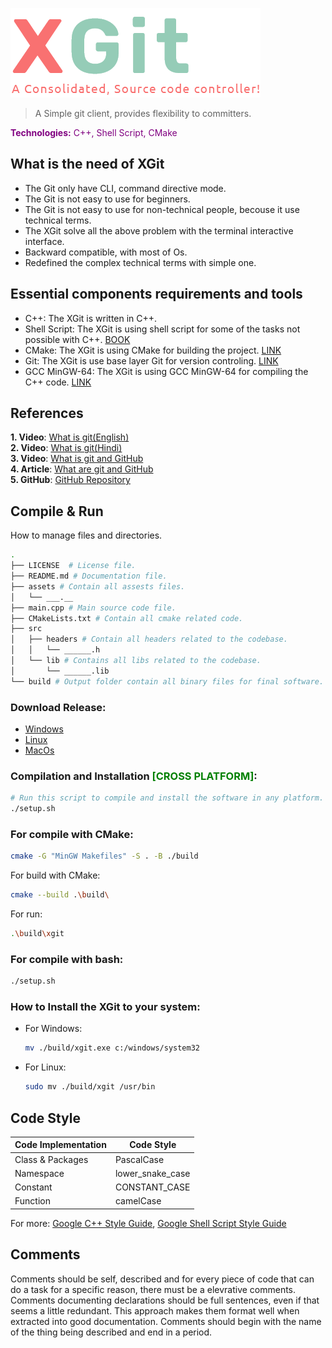 ![XGit](./assets/xgit-logo.png)
> A Simple git client, provides flexibility to committers.

<span style="color: purple;"><b>Technologies:</b> C++, Shell Script, CMake</span>

## What is the need of XGit
- The Git only have CLI, command directive mode.
- The Git is not easy to use for beginners.
- The Git is not easy to use for non-technical people, becouse it use technical terms.
- The XGit solve all the above problem with the terminal interactive interface.
- Backward compatible, with most of Os.
- Redefined the complex technical terms with simple one.

## Essential components requirements and tools
- C++: The XGit is written in C++.
- Shell Script: The XGit is using shell script for some of the tasks not possible with C++. [BOOK](https://www.amazon.com/Learn-Shell-Script-Suryapratap-Suryavanshi-ebook/dp/B09V2ZG7FK/ref=sr_1_1?crid=1V906P2U0GURO&keywords=learn+shell+script&qid=1664270508&qu=eyJxc2MiOiIyLjA2IiwicXNhIjoiMC4wMCIsInFzcCI6IjAuMDAifQ%3D%3D&sprefix=learn+shell+scri%2Caps%2C753&sr=8-1)
- CMake: The XGit is using CMake for building the project. [LINK](https://github.com/Kitware/CMake/releases/download/v3.24.2/cmake-3.24.2-windows-x86_64.msi)
- Git: The XGit is use base layer Git for version controling. [LINK](https://git-scm.com/downloads)
- GCC MinGW-64: The XGit is using GCC MinGW-64 for compiling the C++ code. [LINK](https://sourceforge.net/projects/mingw-w64/files/Toolchains%20targetting%20Win32/Personal%20Builds/mingw-builds/installer/mingw-w64-install.exe)

## References
<b>1. Video</b>: [What is git(English)](https://www.youtube.com/watch?v=2sjqTHE0zok&t=716s)<br>
<b>2. Video</b>: [What is git(Hindi)](https://www.youtube.com/watch?v=QhqVRuRBA9w)<br>
<b>3. Video</b>: [What is git and GitHub](https://www.youtube.com/watch?v=ZoOdwgxmw4U)<br>
<b>4. Article</b>: [What are git and GitHub](http://ryanheathcote.com/git/build-your-own-vcs)<br>
<b>5. GitHub</b>: [GitHub Repository](https://github.com/anurag97/Mygit)<br>

## Compile & Run

How to manage files and directories.
```sh
.
├── LICENSE  # License file.
├── README.md # Documentation file.
├── assets # Contain all assests files.
│   └── ___.__
├── main.cpp # Main source code file.
├── CMakeLists.txt # Contain all cmake related code.
├── src
│   ├── headers # Contain all headers related to the codebase.
│   │   └── ______.h
│   └── lib # Contains all libs related to the codebase.
│       └── ______.lib
└── build # Output folder contain all binary files for final software.
```

### Download Release:
- [Windows](./release/xgit.exe)
- [Linux](./release/xgit)
- [MacOs](./release/xgit)

### Compilation and Installation <span style="color: green;">[CROSS PLATFORM]</span>:
```sh
# Run this script to compile and install the software in any platform.
./setup.sh
```

### For compile with CMake:
```sh
cmake -G "MinGW Makefiles" -S . -B ./build
```

For build with CMake:
```sh
cmake --build .\build\
```

For run:
```sh
.\build\xgit
```

### For compile with bash:
```sh
./setup.sh
```

### How to Install the XGit to your system:
- For Windows:
    ```sh
    mv ./build/xgit.exe c:/windows/system32
    ```
- For Linux:
    ```sh
    sudo mv ./build/xgit /usr/bin
    ```

## Code Style
| Code Implementation | Code Style |
| -- | -- |
| Class & Packages | PascalCase |
| Namespace | lower_snake_case |
| Constant | CONSTANT_CASE |
| Function | camelCase |

For more: [Google C++ Style Guide](https://google.github.io/styleguide/cppguide.html), [Google Shell Script Style Guide](https://google.github.io/styleguide/shellguide.html)

## Comments
Comments should be self, described and for every piece of code that can do a task for a specific reason, there must be a elevrative comments. Comments documenting declarations should be full sentences, even if that seems a little redundant. This approach makes them format well when extracted into good documentation. Comments should begin with the name of the thing being described and end in a period.
